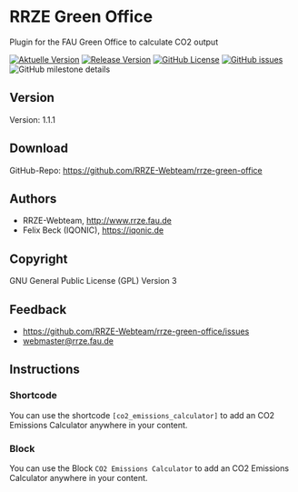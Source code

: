 # RRZE Green Office

Plugin for the FAU Green Office to calculate CO2 output

[![Aktuelle Version](https://img.shields.io/github/package-json/v/rrze-webteam/rrze-green-office/main?label=Version)](https://github.com/RRZE-Webteam/rrze-green-office)
[![Release Version](https://img.shields.io/github/v/release/rrze-webteam/rrze-green-office?label=Release+Version)](https://github.com/rrze-webteam/rrze-green-office/releases/)
[![GitHub License](https://img.shields.io/github/license/rrze-webteam/rrze-green-office)](https://github.com/RRZE-Webteam/rrze-green-office)
[![GitHub issues](https://img.shields.io/github/issues/RRZE-Webteam/rrze-green-office)](https://github.com/RRZE-Webteam/rrze-green-office/issues)
![GitHub milestone details](https://img.shields.io/github/milestones/progress-percent/RRZE-Webteam/rrze-green-office/3)

## Version

Version: 1.1.1

## Download

GitHub-Repo: https://github.com/RRZE-Webteam/rrze-green-office

## Authors

* RRZE-Webteam, http://www.rrze.fau.de
* Felix Beck (IQONIC), https://iqonic.de

## Copyright

GNU General Public License (GPL) Version 3


## Feedback

* https://github.com/RRZE-Webteam/rrze-green-office/issues
* webmaster@rrze.fau.de

## Instructions

### Shortcode

You can use the shortcode `[co2_emissions_calculator]` to add an CO2 Emissions Calculator anywhere in your content.

### Block

You can use the Block `CO2 Emissions Calculator` to add an CO2 Emissions Calculator anywhere in your content.

